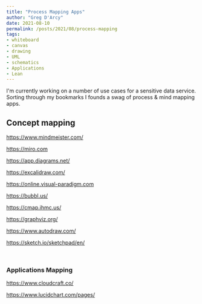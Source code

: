 ```yaml
---
title: "Process Mapping Apps"
author: "Greg D'Arcy"
date: 2021-08-10
permalink: /posts/2021/08/process-mapping
tags: 
- whiteboard
- canvas
- drawing
- UML
- schematics
- Applications
- Lean
---
```


I'm currently working on a number of use cases for a sensitive data service. Sorting through my bookmarks I founds a swag of process & mind mapping apps. 

## Concept mapping

https://www.mindmeister.com/

https://miro.com

https://app.diagrams.net/

https://excalidraw.com/

https://online.visual-paradigm.com

https://bubbl.us/

https://cmap.ihmc.us/

https://graphviz.org/

https://www.autodraw.com/ 

https://sketch.io/sketchpad/en/

<br>

### Applications Mapping

https://www.cloudcraft.co/

https://www.lucidchart.com/pages/

<br>
